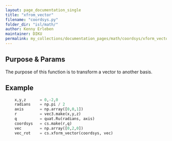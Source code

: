 ```yaml
---
layout: page_documentation_single
title: "xfrom_vector"
filename: "coordsys.py"
folder_dir: "isl/math/"
author: Kenny Erleben
maintainer: DIKU
permalink: my_collections/documentation_pages/math/coordsys/xform_vector
---
```

## Purpose & Params
The purpose of this function is to transform a vector to another basis.  

## Example
```python
    x,y,z      = 0,-2,0
    radians    = np.pi / 2
    axis       = np.array([0,0,1])
    r          = vec3.make(x,y,z)
    q          = quat.Ru(radians, axis)
    coordsys   = cs.make(r,q)
    vec        = np.array([0,2,0])
    vec_rot    = cs.xform_vector(coordsys, vec)
```